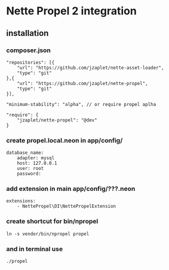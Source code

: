 # Nette Propel 2 integration

## installation

### composer.json

```
"repositories": [{
    "url": "https://github.com/jzaplet/nette-asset-loader",
    "type": "git"
},{
    "url": "https://github.com/jzaplet/nette-propel",
    "type": "git"
}],

"minimum-stability": "alpha", // or require propel aplha

"require": {
    "jzaplet/nette-propel": "@dev"
}
```

### create propel.local.neon in app/config/
```
database_name:
    adapter: mysql
    host: 127.0.0.1
    user: root
    password:
```

### add extension in main app/config/???.neon
```
extensions:
    - NettePropel\DI\NettePropelExtension
```

### create shortcut for bin/npropel
`ln -s vendor/bin/npropel propel`

### and in terminal use
`./propel`